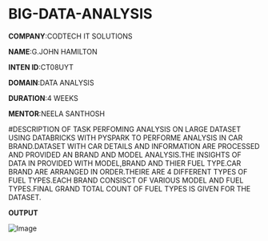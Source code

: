 # BIG-DATA-ANALYSIS

**COMPANY**:CODTECH IT SOLUTIONS

**NAME**:G.JOHN HAMILTON

**INTEN ID**:CT08UYT

**DOMAIN**:DATA ANALYSIS

**DURATION**:4 WEEKS

**MENTOR**:NEELA SANTHOSH

#DESCRIPTION OF TASK
   PERFOMING ANALYSIS ON LARGE DATASET USING DATABRICKS WITH PYSPARK TO PERFORME ANALYSIS IN CAR BRAND.DATASET WITH CAR DETAILS AND INFORMATION ARE  PROCESSED AND PROVIDED AN BRAND AND MODEL ANALYSIS.THE INSIGHTS OF DATA IN PROVIDED WITH MODEL,BRAND AND THIER FUEL TYPE.CAR BRAND ARE ARRANGED IN ORDER.THEIRE ARE 4 DIFFERENT TYPES OF FUEL TYPES.EACH BRAND CONSISCT OF VARIOUS MODEL AND FUEL TYPES.FINAL GRAND TOTAL COUNT OF FUEL TYPES IS GIVEN FOR THE DATASET.

   **OUTPUT**
   
![Image](https://github.com/user-attachments/assets/2f3d2ffe-f29c-469c-ad1a-b22c685e9788)
